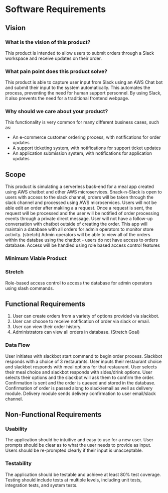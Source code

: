 # Software Requirements

## Vision

### What is the vision of this product?

This product is intended to allow users to submit orders through a Slack workspace and receive updates on their order.

### What pain point does this product solve?

This product is able to capture user input from Slack using an AWS Chat bot and submit their input to the system automatically. This automates the process, preventing the need for human support personnel. By using Slack, it also prevents the need for a traditional frontend webpage.

### Why should we care about your product?

This functionality is very common for many different business cases, such as:

- An e-commerce customer ordering process, with notifications for order updates
- A support ticketing system, with notifications for support ticket updates
- An application submission system, with notifications for application updates

## Scope

   This product is simulating a serverless back-end for a meal app created using AWS chatbot and other AWS microservices. Snack-n-Slack is open to users with access to the slack channel, orders will be taken through the slack channel and processed using AWS microservices. Users will not be able edit an order after makiing a a request. Once a request is sent,
   the request will be processed and the user will be notified of order processing events through a private direct message. User will not have a follow-up conversation with chatbot outside of creating the order. This app will maintain a database with all orders for admin operators to monitor store activity. (stretch) Admin operators will be able to view all of the orders within the databse using the chatbot - users do not have access to orders database. Access will be handled using role based access control features 

### Minimum Viable Product


### Stretch

   Role-based access control to access the database for admin operators using slash commands.

## Functional Requirements

  1. User can create orders from a variety of options provided via slackbot.
  2. User can choose to receive notification of order via slack or email.
  3. User can view their order history.
  4. Administrators can view all orders in database. (Stretch Goal)

### Data Flow

User initiates with slackbot start command to begin order process. Slackbot responds with a choice of 3 restaurants. User inputs their restaurant choice and slackbot responds with meal options for that restaurant.  User selects their meal choice and slackbot responds with sides/drink options.  User selects their options and the slackbot will ask them to confirm the order.  Confirmation is sent and the order is queued and stored in the database.  Confirmation of order is passed along to slack/email as well as delivery module.  Delivery module sends delivery confirmation to user email/slack channel. 

## Non-Functional Requirements

### Usability

The application should be intuitive and easy to use for a new user. User prompts should be clear as to what the user needs to provide as input. Users should be re-prompted clearly if their input is unacceptable.

### Testability

The application should be testable and achieve at least 80% test coverage. Testing should include tests at multiple levels, including unit tests, integration tests, and system tests.
